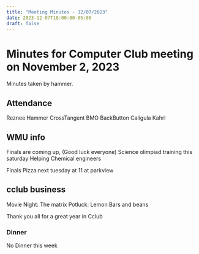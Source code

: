 ```yaml
---
title: "Meeting Minutes - 12/07/2023"
date: 2023-12-07T18:00:00-05:00
draft: false
---
```


# Minutes for Computer Club meeting on November 2, 2023
Minutes taken by hammer.

## Attendance
Reznee
Hammer
CrossTangent
BMO
BackButton
Caligula
Kahrl

## WMU info
Finals are coming up, (Good luck everyone)
Science olimpiad training this saturday
    Helping Chemical engineers

Finals Pizza next tuesday at 11 at parkview 

 
## cclub business
Movie Night: The matrix
Potluck: Lemon Bars and beans

Thank you all for a great year in Cclub




### Dinner

No Dinner this week